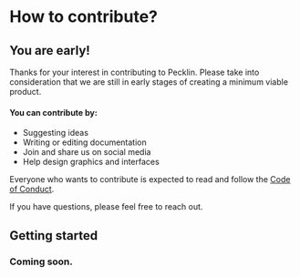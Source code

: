 # How to contribute?
## You are early!

Thanks for your interest in contributing to Pecklin. Please take into consideration that we are still in early stages of creating a minimum viable product.

 #### You can contribute by:
 - Suggesting ideas
 - Writing or editing documentation
 - Join and share us on social media
 - Help design graphics and interfaces

Everyone who wants to contribute is expected to read and follow the [Code of Conduct](https://github.com/chambey/pecklin/blob/main/CODE_OF_CONDUCT.md#code-of-conduct "The power is your's"). 


If you have questions, please feel free to reach out.

## Getting started
### Coming soon.
